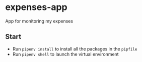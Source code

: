 # expenses-app
App for monitoring my expenses


## Start

* Run `pipenv install` to install all the packages in the `pipfile`
* Run `pipenv shell` to launch the virtual environment